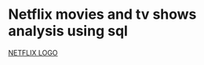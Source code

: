 # Netflix movies and tv shows analysis using sql
[NETFLIX LOGO](https://github.com/rachana95/netflix_sql-project/blob/main/logo.png)
